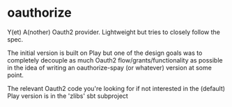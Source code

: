 oauthorize
==========

Y(et) A(nother) Oauth2 provider. Lightweight but tries to closely follow the spec.

The initial version is built on Play but one of the design goals was to completely
decouple as much Oauth2 flow/grants/functionality as possible in the idea of writing
an oauthorize-spay (or whatever) version at some point.

The relevant Oauth2 code you're looking for if not interested in the (default) Play
version is in the 'zlibs' sbt subproject
